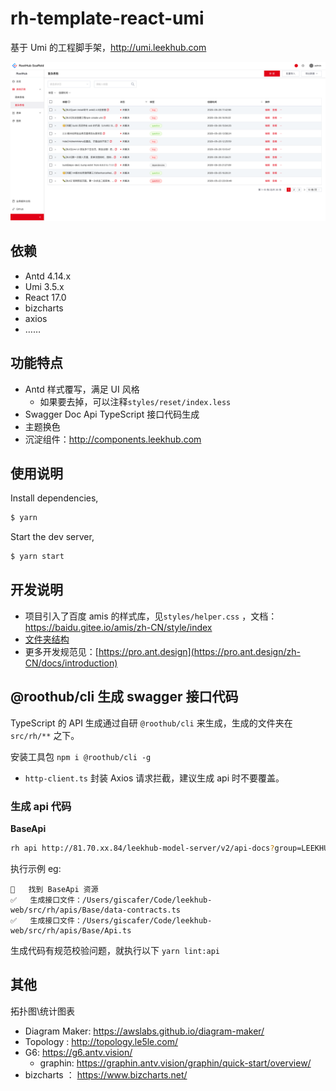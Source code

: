 # rh-template-react-umi

基于 Umi 的工程脚手架，http://umi.leekhub.com

![](./demo.png)

## 依赖

- Antd 4.14.x
- Umi 3.5.x
- React 17.0
- bizcharts
- axios
- ……

## 功能特点

- Antd 样式覆写，满足 UI 风格
  - 如果要去掉，可以注释`styles/reset/index.less`
- Swagger Doc Api TypeScript 接口代码生成
- 主题换色
- 沉淀组件：http://components.leekhub.com

## 使用说明

Install dependencies,

```bash
$ yarn
```

Start the dev server,

```bash
$ yarn start
```

## 开发说明

- 项目引入了百度 amis 的样式库，见`styles/helper.css` ，文档：https://baidu.gitee.io/amis/zh-CN/style/index
- [文件夹结构](https://pro.ant.design/zh-CN/docs/folder)
- 更多开发规范见：[https://pro.ant.design](https://pro.ant.design/zh-CN/docs/introduction)

## @roothub/cli 生成 swagger 接口代码

TypeScript 的 API 生成通过自研 `@roothub/cli` 来生成，生成的文件夹在 `src/rh/**` 之下。

安装工具包 `npm i @roothub/cli -g`

- `http-client.ts` 封装 Axios 请求拦截，建议生成 api 时不要覆盖。

### 生成 api 代码

**BaseApi**

```bash
rh api http://81.70.xx.84/leekhub-model-server/v2/api-docs?group=LEEKHUB%20SERVER%20base%20API -n
```

执行示例 eg:

```
🍖️   找到 BaseApi 资源
✅   生成接口文件：/Users/giscafer/Code/leekhub-web/src/rh/apis/Base/data-contracts.ts
✅   生成接口文件：/Users/giscafer/Code/leekhub-web/src/rh/apis/Base/Api.ts
```

生成代码有规范校验问题，就执行以下 `yarn lint:api`

## 其他

拓扑图\统计图表

- Diagram Maker: https://awslabs.github.io/diagram-maker/
- Topology : http://topology.le5le.com/
- G6: https://g6.antv.vision/
  - graphin: https://graphin.antv.vision/graphin/quick-start/overview/
- bizcharts ： https://www.bizcharts.net/
